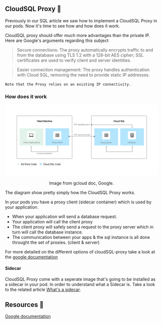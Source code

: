 ## CloudSQL Proxy 🚧

Previously in our SQL article we saw how to implement a CloudSQL Proxy in our pods. Now it's time to see how and how does it work.

CloudSQL proxy should offer much more advantages than the private IP. Here are Google's arguments regarding this subject

> Secure connections: The proxy automatically encrypts traffic to and from the database using TLS 1.2 with a 128-bit AES cipher; SSL certificates are used to verify client and server identities.

> Easier connection management: The proxy handles authentication with Cloud SQL, removing the need to provide static IP addresses.

```shell
Note that the Proxy relies on an existing IP connectivity.
```

### How does it work

<p align="center">
  <img src="../img/proxyconnection.svg" alt="drawing" width="600"/>
</p>
<p align="center">Image from gcloud doc, Google.</p>

The diagram show pretty simply how the CloudSQL Proxy works.

In your pods you have a proxy client (sidecar container) which is used by your application. 
- When your application will send a database request. 
- Your application will call the client proxy 
- The client proxy will safely send a request to the proxy server which in turn will call the database instance.
- The communication between your apps & the sql instance is all done throught the set of proxies. (client & server)

For more detailed on the different options of cloudSQL-proxy take a look at the [google documentation](https://cloud.google.com/sql/docs/mysql/sql-proxy?hl=en)

#### Sidecar

CloudSQL Proxy come with a seperate image that's going to be installed as a sidecar in your pod. In order to understand what a Sidecar is. Take a look to the related article [What's a sidecar](../k8s/architecture.md#Pod).

## Resources 📕

[Google documentation](https://cloud.google.com/sql/docs/mysql/sql-proxy?hl=en)


